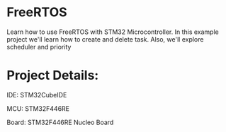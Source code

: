 # FreeRTOS
Learn how to use FreeRTOS with STM32 Microcontroller. In this example project we'll learn how to create and delete task. Also, we'll explore scheduler and priority

# Project Details:

<p>IDE: STM32CubeIDE</p>
<p>MCU: STM32F446RE</p>
<p>Board: STM32F446RE Nucleo Board</p>

